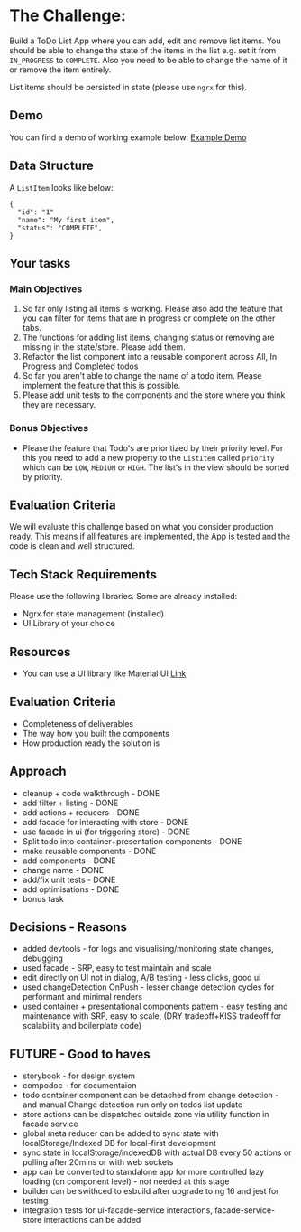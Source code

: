 # The Challenge:

Build a ToDo List App where you can add, edit and remove list items. You should be able to change the state of the items in the list e.g. set it from `IN_PROGRESS` to `COMPLETE`. Also you need to be able to change the name of it or remove the item entirely.

List items should be persisted in state (please use `ngrx` for this).

## Demo

You can find a demo of working example below:
[Example Demo](https://todo-list-redux-nextjs-swart.vercel.app/)

## Data Structure

A `ListItem` looks like below:

```
{
  "id": "1"
  "name": "My first item",
  "status": "COMPLETE",
}
```

## Your tasks

### Main Objectives

1. So far only listing all items is working. Please also add the feature that you can filter for items that are in progress or complete on the other tabs.
2. The functions for adding list items, changing status or removing are missing in the state/store. Please add them.
3. Refactor the list component into a reusable component across All, In Progress and Completed todos
4. So far you aren't able to change the name of a todo item. Please implement the feature that this is possible.
5. Please add unit tests to the components and the store where you think they are necessary.

### Bonus Objectives

- Please the feature that Todo's are prioritized by their priority level. For this you need to add a new property to the `ListItem` called `priority` which can be `LOW`, `MEDIUM` or `HIGH`. The list's in the view should be sorted by priority.

## Evaluation Criteria

We will evaluate this challenge based on what you consider production ready. This means if all features are implemented, the App is tested and the code is clean and well structured.

## Tech Stack Requirements

Please use the following libraries. Some are already installed:

- Ngrx for state management (installed)
- UI Library of your choice

## Resources

- You can use a UI library like Material UI [Link](https://v14.material.angular.io/guide/getting-started)

## Evaluation Criteria

- Completeness of deliverables
- The way how you built the components
- How production ready the solution is

## Approach

- cleanup + code walkthrough - DONE
- add filter + listing - DONE
- add actions + reducers - DONE
- add facade for interacting with store - DONE
- use facade in ui (for triggering store) - DONE
- Split todo into container+presentation components - DONE
- make reusable components - DONE
- add components - DONE
- change name - DONE
- add/fix unit tests - DONE
- add optimisations - DONE
- bonus task

## Decisions - Reasons

- added devtools - for logs and visualising/monitoring state changes, debugging
- used facade - SRP, easy to test maintain and scale
- edit directly on UI not in dialog, A/B testing - less clicks, good ui
- used changeDetection OnPush - lesser change detection cycles for performant and minimal renders
- used container + presentational components pattern - easy testing and maintenance with SRP, easy to scale, (DRY tradeoff+KISS tradeoff for scalability and boilerplate code)

## FUTURE - Good to haves

- storybook - for design system
- compodoc - for documentaion
- todo container component can be detached from change detection - and manual Change detection run only on todos list update
- store actions can be dispatched outside zone via utility function in facade service
- global meta reducer can be added to sync state with localStorage/Indexed DB for local-first development
- sync state in localStorage/indexedDB with actual DB every 50 actions or polling
  after 20mins or with web sockets
- app can be converted to standalone app for more controlled lazy loading (on component level) - not needed at this stage
- builder can be swithced to esbuild after upgrade to ng 16 and jest for testing
- integration tests for ui-facade-service interactions, facade-service-store interactions can be added
